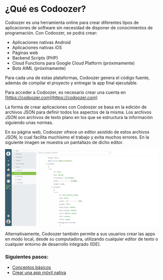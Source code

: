 # ¿Qué es Codoozer?

Codoozer es una herramienta online para crear diferentes tipos de aplicaciones de software sin necesidad de disponer de conocimientos de programación. Con Codoozer, se podrá crear:

- Aplicaciones nativas Android
- Aplicaciones nativas iOS
- Páginas web
- Backend Scripts (PHP)
- Cloud Functions para Google Cloud Platform (próximamente)
- Bots AIML (próximamente)

Para cada una de estas plataformas, Codoozer genera el código fuente, además de compilar el proyecto y entregar la app final ejecutable.

Para acceder a Codoozer, es necesario crear una cuenta en [https://codoozer.com](https://codoozer.com)

La forma de crear aplicaciones con Codoozer se basa en la edición de archivos JSON para definir todos los aspectos de la misma. Los archivos JSON son archivos de texto plano en los que se estructura la información siguiendo unas normas. 

En su página web, Codoozer ofrece un editor asistido de estos archivos JSON, lo cual facilita muchísimo el trabajo y evita muchos errores. En la siguiente imagen se muestra un pantallazo de dicho editor.

![](../../resources/dashboard_sample.png)

Alternativamente, Codoozer también permite a sus usuarios crear las apps en modo local, desde su computadora, utilizando cualquier editor de texto o cualquier entorno de desarrollo integrado (IDE). 



### Siguientes pasos:

- [Conceptos básicos](conceptos_basicos)
- [Crear una app móvil nativa](app_movil)

